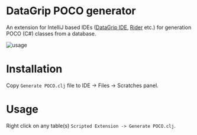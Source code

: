 # DataGrip POCO generator
An extension for IntelliJ based IDEs ([DataGrip IDE](https://www.jetbrains.com/datagrip/), [Rider](https://www.jetbrains.com/rider/) etc.) for generation POCO (C#) classes from a database.

![usage](https://habrastorage.org/files/893/0a0/6fc/8930a06fc6064250b744aeda3a80466a.png)

# Installation
Copy `Generate POCO.clj` file to IDE -> Files -> Scratches panel.

# Usage
Right click on any table(s) `Scripted Extension -> Generate POCO.clj`.
